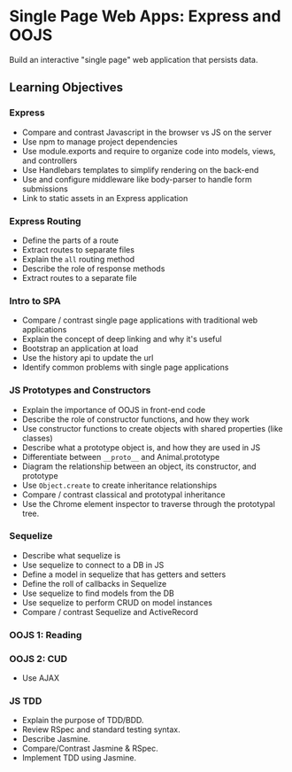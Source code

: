 # Single Page Web Apps: Express and OOJS

Build an interactive "single page" web application that persists data.

## Learning Objectives

### Express
- Compare and contrast Javascript in the browser vs JS on the server
- Use npm to manage project dependencies
- Use module.exports and require to organize code into models, views, and controllers
- Use Handlebars templates to simplify rendering on the back-end
- Use and configure middleware like body-parser to handle form submissions
- Link to static assets in an Express application

### Express Routing

- Define the parts of a route
- Extract routes to separate files
- Explain the `all` routing method
- Describe the role of response methods
- Extract routes to a separate file

### Intro to SPA

- Compare / contrast single page applications with traditional web applications
- Explain the concept of deep linking and why it's useful
- Bootstrap an application at load
- Use the history api to update the url
- Identify common problems with single page applications

### JS Prototypes and Constructors
- Explain the importance of OOJS in front-end code
- Describe the role of constructor functions, and how they work
- Use constructor functions to create objects with shared properties (like classes)
- Describe what a prototype object is, and how they are used in JS
- Differentiate between `__proto__` and Animal.prototype
- Diagram the relationship between an object, its constructor, and prototype
- Use `Object.create` to create inheritance relationships
- Compare / contrast classical and prototypal inheritance
- Use the Chrome element inspector to traverse through the prototypal tree.

### Sequelize

- Describe what sequelize is
- Use sequelize to connect to a DB in JS
- Define a model in sequelize that has getters and setters
- Define the roll of callbacks in Sequelize
- Use sequelize to find models from the DB
- Use sequelize to perform CRUD on model instances
- Compare / contrast Sequelize and ActiveRecord

### OOJS 1: Reading

### OOJS 2: CUD

- Use AJAX

### JS TDD

- Explain the purpose of TDD/BDD.
- Review RSpec and standard testing syntax.
- Describe Jasmine.
- Compare/Contrast Jasmine & RSpec.
- Implement TDD using Jasmine.
